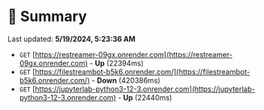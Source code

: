 # 📖 Summary
Last updated: **5/19/2024, 5:23:36 AM**

- `GET` [https://restreamer-09gx.onrender.com](https://restreamer-09gx.onrender.com) - **Up** (22394ms)
- `GET` [https://filestreambot-b5k6.onrender.com/](https://filestreambot-b5k6.onrender.com/) - **Down** (420386ms)
- `GET` [https://jupyterlab-python3-12-3.onrender.com](https://jupyterlab-python3-12-3.onrender.com) - **Up** (22440ms)
